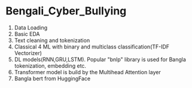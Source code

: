 # Bengali_Cyber_Bullying

1. Data Loading
2. Basic EDA
3. Text cleaning and tokenization
4. Classical 4 ML with binary and multiclass classification(TF-IDF Vectorizer)
5. DL models(RNN,GRU,LSTM). Popular "bnlp" library is used for Bangla tokenization, embedding etc.
6. Transformer model is build by the Multihead Attention layer
7. Bangla bert from HuggingFace
   
